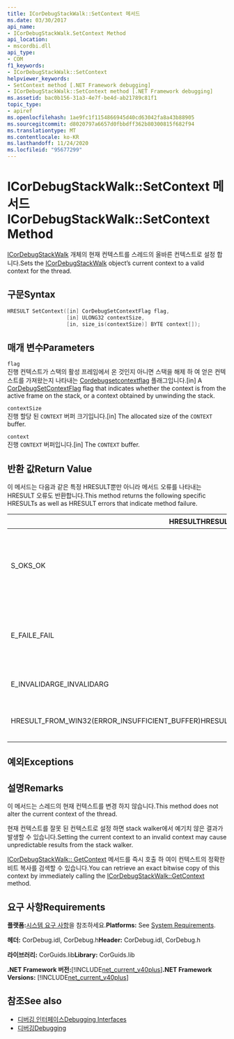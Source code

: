 ```yaml
---
title: ICorDebugStackWalk::SetContext 메서드
ms.date: 03/30/2017
api_name:
- ICorDebugStackWalk.SetContext Method
api_location:
- mscordbi.dll
api_type:
- COM
f1_keywords:
- ICorDebugStackWalk::SetContext
helpviewer_keywords:
- SetContext method [.NET Framework debugging]
- ICorDebugStackWalk::SetContext method [.NET Framework debugging]
ms.assetid: bac0b156-31a3-4e7f-be4d-ab21789c81f1
topic_type:
- apiref
ms.openlocfilehash: 1ae9fc1f1154866945d40cd63042fa8a43b88905
ms.sourcegitcommit: d8020797a6657d0fbbdff362b80300815f682f94
ms.translationtype: MT
ms.contentlocale: ko-KR
ms.lasthandoff: 11/24/2020
ms.locfileid: "95677299"
---
```

# <a name="icordebugstackwalksetcontext-method"></a><span data-ttu-id="5491f-102">ICorDebugStackWalk::SetContext 메서드</span><span class="sxs-lookup"><span data-stu-id="5491f-102">ICorDebugStackWalk::SetContext Method</span></span>

<span data-ttu-id="5491f-103">[ICorDebugStackWalk](icordebugstackwalk-interface.md) 개체의 현재 컨텍스트를 스레드의 올바른 컨텍스트로 설정 합니다.</span><span class="sxs-lookup"><span data-stu-id="5491f-103">Sets the [ICorDebugStackWalk](icordebugstackwalk-interface.md) object’s current context to a valid context for the thread.</span></span>  
  
## <a name="syntax"></a><span data-ttu-id="5491f-104">구문</span><span class="sxs-lookup"><span data-stu-id="5491f-104">Syntax</span></span>  
  
```cpp  
HRESULT SetContext([in] CorDebugSetContextFlag flag,  
                   [in] ULONG32 contextSize,  
                   [in, size_is(contextSize)] BYTE context[]);  
```  
  
## <a name="parameters"></a><span data-ttu-id="5491f-105">매개 변수</span><span class="sxs-lookup"><span data-stu-id="5491f-105">Parameters</span></span>  

 `flag`  
 <span data-ttu-id="5491f-106">진행 컨텍스트가 스택의 활성 프레임에서 온 것인지 아니면 스택을 해제 하 여 얻은 컨텍스트를 가져왔는지 나타내는 [Cordebugsetcontextflag](cordebugsetcontextflag-enumeration.md) 플래그입니다.</span><span class="sxs-lookup"><span data-stu-id="5491f-106">[in] A [CorDebugSetContextFlag](cordebugsetcontextflag-enumeration.md) flag that indicates whether the context is from the active frame on the stack, or a context obtained by unwinding the stack.</span></span>  
  
 `contextSize`  
 <span data-ttu-id="5491f-107">진행 할당 된 `CONTEXT` 버퍼 크기입니다.</span><span class="sxs-lookup"><span data-stu-id="5491f-107">[in] The allocated size of the `CONTEXT` buffer.</span></span>  
  
 `context`  
 <span data-ttu-id="5491f-108">진행 `CONTEXT` 버퍼입니다.</span><span class="sxs-lookup"><span data-stu-id="5491f-108">[in] The `CONTEXT` buffer.</span></span>  
  
## <a name="return-value"></a><span data-ttu-id="5491f-109">반환 값</span><span class="sxs-lookup"><span data-stu-id="5491f-109">Return Value</span></span>  

 <span data-ttu-id="5491f-110">이 메서드는 다음과 같은 특정 HRESULT뿐만 아니라 메서드 오류를 나타내는 HRESULT 오류도 반환합니다.</span><span class="sxs-lookup"><span data-stu-id="5491f-110">This method returns the following specific HRESULTs as well as HRESULT errors that indicate method failure.</span></span>  
  
|<span data-ttu-id="5491f-111">HRESULT</span><span class="sxs-lookup"><span data-stu-id="5491f-111">HRESULT</span></span>|<span data-ttu-id="5491f-112">설명</span><span class="sxs-lookup"><span data-stu-id="5491f-112">Description</span></span>|  
|-------------|-----------------|  
|<span data-ttu-id="5491f-113">S_OK</span><span class="sxs-lookup"><span data-stu-id="5491f-113">S_OK</span></span>|<span data-ttu-id="5491f-114">`ICorDebugStackWalk`개체의 컨텍스트가 성공적으로 설정 되었습니다.</span><span class="sxs-lookup"><span data-stu-id="5491f-114">The `ICorDebugStackWalk` object's context was successfully set.</span></span>|  
|<span data-ttu-id="5491f-115">E_FAIL</span><span class="sxs-lookup"><span data-stu-id="5491f-115">E_FAIL</span></span>|<span data-ttu-id="5491f-116">`ICorDebugStackWalk`개체의 컨텍스트가 설정 되지 않았습니다.</span><span class="sxs-lookup"><span data-stu-id="5491f-116">The `ICorDebugStackWalk` object's context was not set.</span></span>|  
|<span data-ttu-id="5491f-117">E_INVALIDARG</span><span class="sxs-lookup"><span data-stu-id="5491f-117">E_INVALIDARG</span></span>|<span data-ttu-id="5491f-118">컨텍스트가 null인 경우</span><span class="sxs-lookup"><span data-stu-id="5491f-118">The context is null.</span></span>|  
|<span data-ttu-id="5491f-119">HRESULT_FROM_WIN32(ERROR_INSUFFICIENT_BUFFER)</span><span class="sxs-lookup"><span data-stu-id="5491f-119">HRESULT_FROM_WIN32(ERROR_INSUFFICIENT_BUFFER)</span></span>|<span data-ttu-id="5491f-120">컨텍스트 버퍼가 너무 작습니다.</span><span class="sxs-lookup"><span data-stu-id="5491f-120">The context buffer is too small.</span></span>|  
  
## <a name="exceptions"></a><span data-ttu-id="5491f-121">예외</span><span class="sxs-lookup"><span data-stu-id="5491f-121">Exceptions</span></span>  
  
## <a name="remarks"></a><span data-ttu-id="5491f-122">설명</span><span class="sxs-lookup"><span data-stu-id="5491f-122">Remarks</span></span>  

 <span data-ttu-id="5491f-123">이 메서드는 스레드의 현재 컨텍스트를 변경 하지 않습니다.</span><span class="sxs-lookup"><span data-stu-id="5491f-123">This method does not alter the current context of the thread.</span></span>  
  
 <span data-ttu-id="5491f-124">현재 컨텍스트를 잘못 된 컨텍스트로 설정 하면 stack walker에서 예기치 않은 결과가 발생할 수 있습니다.</span><span class="sxs-lookup"><span data-stu-id="5491f-124">Setting the current context to an invalid context may cause unpredictable results from the stack walker.</span></span>  
  
 <span data-ttu-id="5491f-125">[ICorDebugStackWalk:: GetContext](icordebugstackwalk-getcontext-method.md) 메서드를 즉시 호출 하 여이 컨텍스트의 정확한 비트 복사를 검색할 수 있습니다.</span><span class="sxs-lookup"><span data-stu-id="5491f-125">You can retrieve an exact bitwise copy of this context by immediately calling the [ICorDebugStackWalk::GetContext](icordebugstackwalk-getcontext-method.md) method.</span></span>  
  
## <a name="requirements"></a><span data-ttu-id="5491f-126">요구 사항</span><span class="sxs-lookup"><span data-stu-id="5491f-126">Requirements</span></span>  

 <span data-ttu-id="5491f-127">**플랫폼:**[시스템 요구 사항](../../get-started/system-requirements.md)을 참조하세요.</span><span class="sxs-lookup"><span data-stu-id="5491f-127">**Platforms:** See [System Requirements](../../get-started/system-requirements.md).</span></span>  
  
 <span data-ttu-id="5491f-128">**헤더:** CorDebug.idl, CorDebug.h</span><span class="sxs-lookup"><span data-stu-id="5491f-128">**Header:** CorDebug.idl, CorDebug.h</span></span>  
  
 <span data-ttu-id="5491f-129">**라이브러리:** CorGuids.lib</span><span class="sxs-lookup"><span data-stu-id="5491f-129">**Library:** CorGuids.lib</span></span>  
  
 <span data-ttu-id="5491f-130">**.NET Framework 버전:**[!INCLUDE[net_current_v40plus](../../../../includes/net-current-v40plus-md.md)]</span><span class="sxs-lookup"><span data-stu-id="5491f-130">**.NET Framework Versions:** [!INCLUDE[net_current_v40plus](../../../../includes/net-current-v40plus-md.md)]</span></span>  
  
## <a name="see-also"></a><span data-ttu-id="5491f-131">참조</span><span class="sxs-lookup"><span data-stu-id="5491f-131">See also</span></span>

- [<span data-ttu-id="5491f-132">디버깅 인터페이스</span><span class="sxs-lookup"><span data-stu-id="5491f-132">Debugging Interfaces</span></span>](debugging-interfaces.md)
- [<span data-ttu-id="5491f-133">디버깅</span><span class="sxs-lookup"><span data-stu-id="5491f-133">Debugging</span></span>](index.md)
